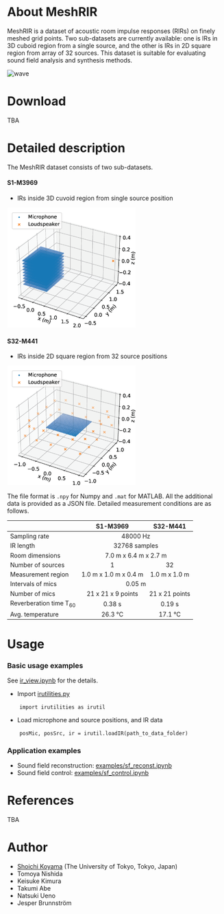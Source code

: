 # About MeshRIR
MeshRIR is a dataset of acoustic room impulse responses (RIRs) on finely meshed grid points. Two sub-datasets are currently available: one is IRs in 3D cuboid region from a single source, and the other is IRs in 2D square region from array of 32 sources. This dataset is suitable for evaluating sound field analysis and synthesis methods.

<img src="./img/wave.gif" alt="wave" width="400">

# Download 
TBA

# Detailed description
The MeshRIR dataset consists of two sub-datasets. 
#### S1-M3969
- IRs inside 3D cuvoid region from single source position

<img src="./img/pos_S1-M3969.png" alt="pos" width="300">

#### S32-M441
- IRs inside 2D square region from 32 source positions

<img src="./img/pos_S32-M441.png" alt="pos" width="300">

The file format is `.npy` for Numpy and `.mat` for MATLAB. All the additional data is provided as a JSON file. Detailed measurement conditions are as follows.

<table width="100%">
    <thead>
    <tr>
    <th></th>
    <th style="text-align:center">S1-M3969</th>
    <th style="text-align:center">S32-M441</th>
    </tr>
    </thead>
    <tbody>
    <tr>
    <td>Sampling rate</td>
    <td style="text-align:center" colspan="2">48000 Hz</td>
    </tr>
    <tr>
    <td>IR length</td>
    <td style="text-align:center" colspan="2">32768 samples</td>
    </tr>
    <tr>
    <td>Room dimensions</td>
    <td style="text-align:center" colspan="2">7.0 m x 6.4 m x 2.7 m</td>
    </tr>
    <tr>
    <td>Number of sources</td>
    <td style="text-align:center">1</td>
    <td style="text-align:center">32</td>
    </tr>
    <tr>
    <td>Measurement region</td>
    <td style="text-align:center">1.0 m x 1.0 m x 0.4 m</td>
    <td style="text-align:center">1.0 m x 1.0 m </td>
    </tr>
    <tr>
    <td>Intervals of mics</td>
    <td style="text-align:center" colspan="2">0.05 m</td>
    </tr>
    <tr>
    <td>Number of mics</td>
    <td style="text-align:center">21 x 21 x 9 points</td>
    <td style="text-align:center">21 x 21 points </td>
    </tr>
    <tr>
    <td>Reverberation time T<sub>60</sub></td>
    <td style="text-align:center">0.38 s</td>
    <td style="text-align:center">0.19 s</td>
    </tr>
    <tr>
    <td>Avg. temperature</td>
    <td style="text-align:center">26.3 °C</td>
    <td style="text-align:center">17.1 °C</td>
    </tr>
    </tbody>
</table>


# Usage
### Basic usage examples
See [ir_view.ipynb](https://github.com/sh01k/MeshRIR/blob/main/ir_view.ipynb) for the details.
- Import [irutilities.py](https://github.com/sh01k/MeshRIR/blob/main/irutilities.py)
~~~
    import irutilities as irutil
~~~
- Load microphone and source positions, and IR data
~~~
    posMic, posSrc, ir = irutil.loadIR(path_to_data_folder)
~~~

### Application examples
- Sound field reconstruction: [examples/sf_reconst.ipynb](https://github.com/sh01k/MeshRIR/blob/main/example/sf_reconst.ipynb)
- Sound field control: [examples/sf_control.ipynb](https://github.com/sh01k/MeshRIR/blob/main/example/sf_control.ipynb)

# References
TBA

# Author
- [Shoichi Koyama](https://www.sh01.org) (The University of Tokyo, Tokyo, Japan)
- Tomoya Nishida
- Keisuke Kimura
- Takumi Abe
- Natsuki Ueno
- Jesper Brunnström
 
